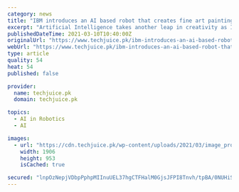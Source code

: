 ```yaml
---
category: news
title: "IBM introduces an AI based robot that creates fine art paintings"
excerpt: "Artificial Intelligence takes another leap in creativity as IBM Japan recently introduced a robot that has the power to create art using colors, canvas, and a paintbrush."
publishedDateTime: 2021-03-10T10:40:00Z
originalUrl: "https://www.techjuice.pk/ibm-introduces-an-ai-based-robot-that-creates-fine-art-paintings/"
webUrl: "https://www.techjuice.pk/ibm-introduces-an-ai-based-robot-that-creates-fine-art-paintings/"
type: article
quality: 54
heat: 54
published: false

provider:
  name: techjuice.pk
  domain: techjuice.pk

topics:
  - AI in Robotics
  - AI

images:
  - url: "https://cdn.techjuice.pk/wp-content/uploads/2021/03/image_processing20210303-2725-11uub47.jpg"
    width: 1906
    height: 953
    isCached: true

secured: "lnpOzNepjVDbpPphpMIInuUEL37hgCTFHalM0GjsJFPI8Tnvh/tpBA/0NUHiSN8X0m8N/27CRWrwd4I+VNSiMoqxgHn1z/9Cp5nZPChZVtkZFNU8j2U75p1/Tao5yhaOKDkFNZXzbryxjDTjZRIIVGJCfjrjQia5xphsGN1a5XcRgwo1HKZs12VTZn+6+SWGWxuur4A8p+DkcgtceIxGV5VnVNR03BspYSA6KvcFNw0OSD0YObL1IaNANhBwrBSx5HQtIuXFRDQytjcfBw+0rtKNZa45//gAuAbPb6JR9B8MuUZoiEty+GNyO9H7jsz6BzdP+c5nXRny1hs+XU3Bz0qc7ntQszWXMTDDjXp4f4c=;NSVs1x5y0NZcE3yRwprEwQ=="
---
```


